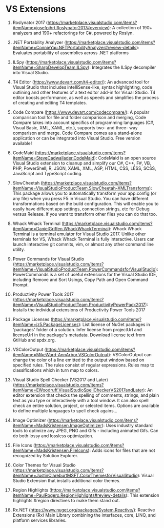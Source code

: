 # VS Extensions

1. Roslynator 2017 (https://marketplace.visualstudio.com/items?itemName=josefpihrt.Roslynator2017#overview): A collection of 190+ analyzers and 190+ refactorings for C#, powered by Roslyn.

2. .NET Portability Analyzer (https://marketplace.visualstudio.com/items?itemName=ConnieYau.NETPortabilityAnalyzer#review-details): Evaluates portability of assemblies across .NET platforms

3. ILSpy (https://marketplace.visualstudio.com/items?itemName=SharpDevelopTeam.ILSpy): Integrates the ILSpy decompiler into Visual Studio.

4. T4 Editor (https://www.devart.com/t4-editor/): An advanced tool for Visual Studio that includes intelliSense-like, syntax highlighting, code outlining and other features of a text editor add-in for Visual Studio. T4 editor boosts performance, as well as speeds and simplifies the process of creating and editing T4 templates.

5. Code Compare (https://www.devart.com/codecompare/): A popular comparison tool for file and folder comparison and merging, Code Compare takes into account specifics of programming languages (C#, Visual Basic, XML, XAML, etc.), supports two- and three- way comparison and merge. Code Compare comes as a stand-alone application or can be integrated into Visual Studio. Free version available!

6. CodeMaid (https://marketplace.visualstudio.com/items?itemName=SteveCadwallader.CodeMaid): CodeMaid is an open source Visual Studio extension to cleanup and simplify our C#, C++, F#, VB, PHP, PowerShell, R, JSON, XAML, XML, ASP, HTML, CSS, LESS, SCSS, JavaScript and TypeScript coding.

7. SlowCheetah (https://marketplace.visualstudio.com/items?itemName=VisualStudioProductTeam.SlowCheetah-XMLTransforms): This package allows you to automatically transform your app.config (or any file) when you press F5 in Visual Studio. You can have different transformations based on the build configuration. This will enable you to easily have different app settings, connection strings, etc for Debug versus Release. If you want to transform other files you can do that too.

8. Whack Whack Terminal (https://marketplace.visualstudio.com/items?itemName=DanielGriffen.WhackWhackTerminal): Whack Whack Terminal is a terminal emulator for Visual Studio 2017. Unlike other terminals for VS, Whack Whack Terminal is fully interactive. Users can launch interactive git commits, vim, or almost any other command line utility.

9. Power Commands for Visual Studio (https://marketplace.visualstudio.com/items?itemName=VisualStudioProductTeam.PowerCommandsforVisualStudio): PowerCommands is a set of useful extensions for the Visual Studio IDE, including Remove and Sort Usings, Copy Path and Open Command Prompt.

10. Productivity Power Tools 2017 (https://marketplace.visualstudio.com/items?itemName=VisualStudioProductTeam.ProductivityPowerPack2017): Installs the individual extensions of Productivity Power Tools 2017

11. Package Licenses (https://marketplace.visualstudio.com/items?itemName=jz5.PackageLicenses): List license of NuGet packages in 'packages' folder of a solution. Infer license from projectUrl and licenseUrl in the package's metadata. Download license text from GtiHub and spdx.org.

12. VSColorOutput (https://marketplace.visualstudio.com/items?itemName=MikeWard-AnnArbor.VSColorOutput): VSColorOutput can change the color of a line emitted to the output window based on specified rules. The rules consist of regular expressions. Rules map to classifications which in turn map to colors.

13. Visual Studio Spell Checker (VS2017 and Later) (https://marketplace.visualstudio.com/items?itemName=EWoodruff.VisualStudioSpellCheckerVS2017andLater): An editor extension that checks the spelling of comments, strings, and plain text as you type or interactively with a tool window. It can also spell check an entire solution, project, or selected items. Options are available to define multiple languages to spell check agains...

14. Image Optimizer (https://marketplace.visualstudio.com/items?itemName=MadsKristensen.ImageOptimizer): Uses industry standard tools to optimize any JPEG, PNG and Gifs - including animated Gifs. Can do both lossy and lossless optimization.

15. File Icons (https://marketplace.visualstudio.com/items?itemName=MadsKristensen.FileIcons): Adds icons for files that are not recognized by Solution Explorer.

16. Color Themes for Visual Studio (https://marketplace.visualstudio.com/items?itemName=JustinClareburtMSFT.ColorThemesforVisualStudio): Visual Studio Extension that installs additional color themes.

17. Region Highlights (https://marketplace.visualstudio.com/items?itemName=PaulRogero.RegionHighlights#review-details): This extension highlights #region directives to make them stand out.

18. Rx.NET (https://www.nuget.org/packages/System.Reactive/): Reactive Extensions (Rx) Main Library combining the interfaces, core, LINQ, and platform services libraries.